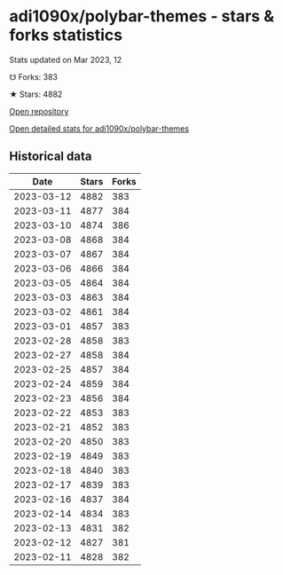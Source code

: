 # adi1090x/polybar-themes - stars & forks statistics

Stats updated on Mar 2023, 12

☋ Forks: 383

★ Stars: 4882

[Open repository](https://github.com/adi1090x/polybar-themes)

[Open detailed stats for adi1090x/polybar-themes](https://reviewgithub.com/rep/adi1090x/polybar-themes)

## Historical data
| Date | Stars | Forks |
|------|-------|-------|
| 2023-03-12 | 4882 | 383 | 
| 2023-03-11 | 4877 | 384 | 
| 2023-03-10 | 4874 | 386 | 
| 2023-03-08 | 4868 | 384 | 
| 2023-03-07 | 4867 | 384 | 
| 2023-03-06 | 4866 | 384 | 
| 2023-03-05 | 4864 | 384 | 
| 2023-03-03 | 4863 | 384 | 
| 2023-03-02 | 4861 | 384 | 
| 2023-03-01 | 4857 | 383 | 
| 2023-02-28 | 4858 | 383 | 
| 2023-02-27 | 4858 | 384 | 
| 2023-02-25 | 4857 | 384 | 
| 2023-02-24 | 4859 | 384 | 
| 2023-02-23 | 4856 | 384 | 
| 2023-02-22 | 4853 | 383 | 
| 2023-02-21 | 4852 | 383 | 
| 2023-02-20 | 4850 | 383 | 
| 2023-02-19 | 4849 | 383 | 
| 2023-02-18 | 4840 | 383 | 
| 2023-02-17 | 4839 | 383 | 
| 2023-02-16 | 4837 | 384 | 
| 2023-02-14 | 4834 | 383 | 
| 2023-02-13 | 4831 | 382 | 
| 2023-02-12 | 4827 | 381 | 
| 2023-02-11 | 4828 | 382 | 

